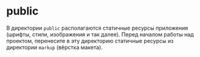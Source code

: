 # public

В директории `public` располагаются статичные ресурсы приложения (шрифты, стили, изображения и так далее). Перед началом работы над проектом, перенесите в эту директорию статичные ресурсы из директории `markup` (вёрстка макета).
